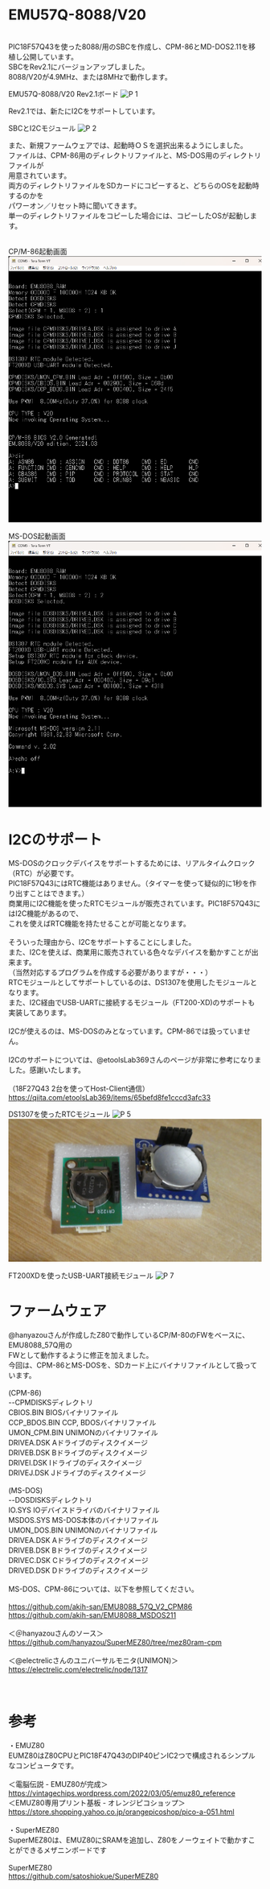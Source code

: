 # EMU57Q-8088/V20<br>
<br>
PIC18F57Q43を使った8088/用のSBCを作成し、CPM-86とMD-DOS2.11を移植し公開しています。<br>
SBCをRev2.1にバージョンアップしました。<br>
8088/V20が4.9MHz、または8MHzで動作します。<br>

EMU57Q-8088/V20 Rev2.1ボード
![P 1](photo/P1020507.JPG)

Rev2.1では、新たにI2Cをサポートしています。<br>

SBCとI2Cモジュール
![P 2](photo/P1020510.JPG)

また、新規ファームウェアでは、起動時ＯＳを選択出来るようにしました。<br>
ファイルは、CPM-86用のディレクトリファイルと、MS-DOS用のディレクトリファイルが<br>
用意されています。<br>
両方のディレクトリファイルをSDカードにコピーすると、どちらのOSを起動時するのかを<br>
パワーオン／リセット時に聞いてきます。<br>
単一のディレクトリファイルをコピーした場合には、コピーしたOSが起動します。<br>
<br>

CP/M-86起動画面
![P 3](photo/selectCPM.png)

MS-DOS起動画面
![P 4](photo/selectMSDOS.png)

# I2Cのサポート<br>
MS-DOSのクロックデバイスをサポートするためには、リアルタイムクロック（RTC）が必要です。<br>
PIC18F57Q43にはRTC機能はありません。（タイマーを使って疑似的に1秒を作り出すことはできます。）<br>
商業用にI2C機能を使ったRTCモジュールが販売されています。PIC18F57Q43にはI2C機能があるので、<br>
これを使えばRTC機能を持たせることが可能となります。<br>
<br>
そういった理由から、I2Cをサポートすることにしました。<br>
また、I2Cを使えば、商業用に販売されている色々なデバイスを動かすことが出来ます。<br>
（当然対応するプログラムを作成する必要がありますが・・・）<br>
RTCモジュールとしてサポートしているのは、DS1307を使用したモジュールとなります。<br>
また、I2C経由でUSB-UARTに接続するモジュール（FT200-XD)のサポートも実装してあります。<br>
<br>
I2Cが使えるのは、MS-DOSのみとなっています。CPM-86では扱っていません。<br>
<br>
I2Cのサポートについては、@etoolsLab369さんのページが非常に参考になりました。感謝いたします。<br>
<br>
（18F27Q43 2台を使ってHost-Client通信）<br>
https://qiita.com/etoolsLab369/items/65befd8fe1cccd3afc33


DS1307を使ったRTCモジュール
![P 5](photo/P1020512.JPG)
![P 6](photo/P1020513.JPG)


FT200XDを使ったUSB-UART接続モジュール
![P 7](photo/P1020511.JPG)

# ファームウェア
@hanyazouさんが作成したZ80で動作しているCP/M-80のFWをベースに、EMU8088_57Q用の<br>
FWとして動作するように修正を加えました。<br>
今回は、CPM-86とMS-DOSを、SDカード上にバイナリファイルとして扱っています。<br>
<br>
(CPM-86)<br>
--CPMDISKSディレクトリ<br>
    CBIOS.BIN        BIOSバイナリファイル<br>
    CCP_BDOS.BIN     CCP, BDOSバイナリファイル<br>
    UMON_CPM.BIN     UNIMONのバイナリファイル<br>
    DRIVEA.DSK       Aドライブのディスクイメージ<br>
    DRIVEB.DSK       Bドライブのディスクイメージ<br>
    DRIVEI.DSK       Iドライブのディスクイメージ<br>
    DRIVEJ.DSK       Jドライブのディスクイメージ<br>
<br>
(MS-DOS)<br>
--DOSDISKSディレクトリ<br>
    IO.SYS           IOデバイスドライバのバイナリファイル<br>
    MSDOS.SYS        MS-DOS本体のバイナリファイル<br>
    UMON_DOS.BIN     UNIMONのバイナリファイル<br>
    DRIVEA.DSK       Aドライブのディスクイメージ<br>
    DRIVEB.DSK       Bドライブのディスクイメージ<br>
    DRIVEC.DSK       Cドライブのディスクイメージ<br>
    DRIVED.DSK       Dドライブのディスクイメージ<br>
<br>
MS-DOS、CPM-86については、以下を参照してください。<br>
<br>
https://github.com/akih-san/EMU8088_57Q_V2_CPM86
https://github.com/akih-san/EMU8088_MSDOS211
<br>
<br>
＜＠hanyazouさんのソース＞<br>
https://github.com/hanyazou/SuperMEZ80/tree/mez80ram-cpm<br>
<br>
＜@electrelicさんのユニバーサルモニタ(UNIMON)＞<br>
https://electrelic.com/electrelic/node/1317<br>
<br>
<br>
# 参考
・EMUZ80<br>
EUMZ80はZ80CPUとPIC18F47Q43のDIP40ピンIC2つで構成されるシンプルなコンピュータです。<br>
<br>
＜電脳伝説 - EMUZ80が完成＞  <br>
https://vintagechips.wordpress.com/2022/03/05/emuz80_reference  <br>
＜EMUZ80専用プリント基板 - オレンジピコショップ＞  <br>
https://store.shopping.yahoo.co.jp/orangepicoshop/pico-a-051.html<br>
<br>
・SuperMEZ80<br>
SuperMEZ80は、EMUZ80にSRAMを追加し、Z80をノーウェイトで動かすことができるメザニンボードです<br>
<br>
SuperMEZ80<br>
https://github.com/satoshiokue/SuperMEZ80<br>
<br>
